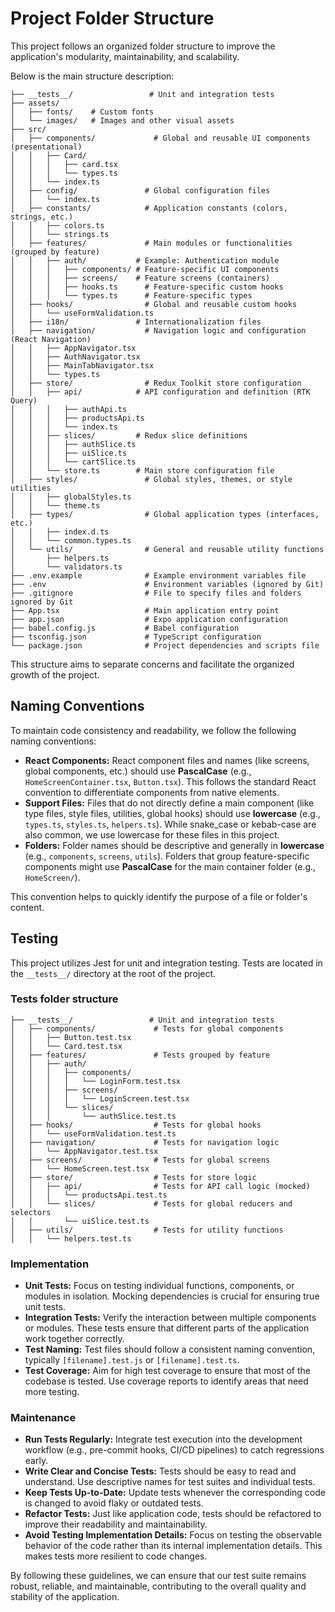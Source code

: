# Project Folder Structure

This project follows an organized folder structure to improve the application's modularity, maintainability, and scalability.

Below is the main structure description:

```
├── __tests__/                 # Unit and integration tests
├── assets/
│   ├── fonts/    # Custom fonts
│   └── images/   # Images and other visual assets
├── src/
│   ├── components/             # Global and reusable UI components (presentational)
│   │   ├── Card/
│   │   │   ├── card.tsx
│   │   │   └── types.ts
│   │   └── index.ts
│   ├── config/               # Global configuration files
│   │   └── index.ts
│   ├── constants/            # Application constants (colors, strings, etc.)
│   │   ├── colors.ts
│   │   └── strings.ts
│   ├── features/             # Main modules or functionalities (grouped by feature)
│   │   ├── auth/           # Example: Authentication module
│   │   │   ├── components/ # Feature-specific UI components
│   │   │   ├── screens/    # Feature screens (containers)
│   │   │   ├── hooks.ts      # Feature-specific custom hooks
│   │   │   └── types.ts      # Feature-specific types  
│   ├── hooks/                # Global and reusable custom hooks
│   │   └── useFormValidation.ts
│   ├── i18n/               # Internationalization files
│   ├── navigation/           # Navigation logic and configuration (React Navigation)
│   │   ├── AppNavigator.tsx
│   │   ├── AuthNavigator.tsx
│   │   ├── MainTabNavigator.tsx
│   │   └── types.ts
│   ├── store/                # Redux Toolkit store configuration
│   │   ├── api/            # API configuration and definition (RTK Query)
│   │   │   ├── authApi.ts
│   │   │   ├── productsApi.ts
│   │   │   └── index.ts
│   │   ├── slices/         # Redux slice definitions
│   │   │   ├── authSlice.ts
│   │   │   ├── uiSlice.ts
│   │   │   └── cartSlice.ts
│   │   └── store.ts        # Main store configuration file
│   ├── styles/               # Global styles, themes, or style utilities
│   │   ├── globalStyles.ts
│   │   └── theme.ts
│   ├── types/                # Global application types (interfaces, etc.)
│   │   ├── index.d.ts
│   │   └── common.types.ts
│   └── utils/                # General and reusable utility functions
│       ├── helpers.ts
│       └── validators.ts
├── .env.example              # Example environment variables file
├── .env                      # Environment variables (ignored by Git)
├── .gitignore                # File to specify files and folders ignored by Git
├── App.tsx                   # Main application entry point
├── app.json                  # Expo application configuration
├── babel.config.js           # Babel configuration
├── tsconfig.json             # TypeScript configuration
└── package.json              # Project dependencies and scripts file
```

This structure aims to separate concerns and facilitate the organized growth of the project.

## Naming Conventions

To maintain code consistency and readability, we follow the following naming conventions:

- **React Components:** React component files and names (like screens, global components, etc.) should use **PascalCase** (e.g., `HomeScreenContainer.tsx`, `Button.tsx`). This follows the standard React convention to differentiate components from native elements.
- **Support Files:** Files that do not directly define a main component (like type files, style files, utilities, global hooks) should use **lowercase** (e.g., `types.ts`, `styles.ts`, `helpers.ts`). While snake_case or kebab-case are also common, we use lowercase for these files in this project.
- **Folders:** Folder names should be descriptive and generally in **lowercase** (e.g., `components`, `screens`, `utils`). Folders that group feature-specific components might use **PascalCase** for the main container folder (e.g., `HomeScreen/`).

This convention helps to quickly identify the purpose of a file or folder's content.

## Testing

This project utilizes Jest for unit and integration testing. Tests are located in the `__tests__/` directory at the root of the project.


### Tests folder structure
```
├── __tests__/                 # Unit and integration tests
│   ├── components/             # Tests for global components
│   │   ├── Button.test.tsx
│   │   └── Card.test.tsx
│   ├── features/               # Tests grouped by feature
│   │   ├── auth/
│   │   │   ├── components/
│   │   │   │   └── LoginForm.test.tsx
│   │   │   ├── screens/
│   │   │   │   └── LoginScreen.test.tsx
│   │   │   └── slices/
│   │   │       └── authSlice.test.ts
│   ├── hooks/                  # Tests for global hooks
│   │   └── useFormValidation.test.ts
│   ├── navigation/             # Tests for navigation logic
│   │   └── AppNavigator.test.tsx
│   ├── screens/                # Tests for global screens
│   │   └── HomeScreen.test.tsx
│   ├── store/                  # Tests for store logic
│   │   ├── api/                # Tests for API call logic (mocked)
│   │   │   └── productsApi.test.ts
│   │   └── slices/             # Tests for global reducers and selectors
│   │       └── uiSlice.test.ts
│   ├── utils/                  # Tests for utility functions
│   │   └── helpers.test.ts
```

### Implementation

- **Unit Tests:** Focus on testing individual functions, components, or modules in isolation. Mocking dependencies is crucial for ensuring true unit tests.
- **Integration Tests:** Verify the interaction between multiple components or modules. These tests ensure that different parts of the application work together correctly.
- **Test Naming:** Test files should follow a consistent naming convention, typically `[filename].test.js` or `[filename].test.ts`.
- **Test Coverage:** Aim for high test coverage to ensure that most of the codebase is tested. Use coverage reports to identify areas that need more testing.

### Maintenance

- **Run Tests Regularly:** Integrate test execution into the development workflow (e.g., pre-commit hooks, CI/CD pipelines) to catch regressions early.
- **Write Clear and Concise Tests:** Tests should be easy to read and understand. Use descriptive names for test suites and individual tests.
- **Keep Tests Up-to-Date:** Update tests whenever the corresponding code is changed to avoid flaky or outdated tests.
- **Refactor Tests:** Just like application code, tests should be refactored to improve their readability and maintainability.
- **Avoid Testing Implementation Details:** Focus on testing the observable behavior of the code rather than its internal implementation details. This makes tests more resilient to code changes.

By following these guidelines, we can ensure that our test suite remains robust, reliable, and maintainable, contributing to the overall quality and stability of the application. 